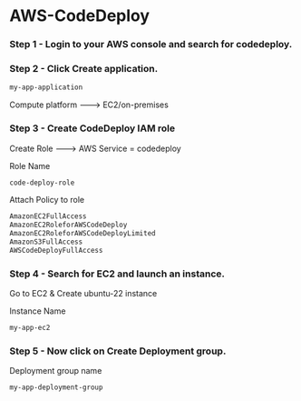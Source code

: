 # AWS-CodeDeploy

### Step 1 - Login to your AWS console and search for codedeploy.

### Step 2 - Click Create application.

```sh
my-app-application
```

Compute platform   --->  EC2/on-premises

### Step 3 - Create CodeDeploy IAM role

Create Role   --->  AWS Service = codedeploy

Role Name
```sh
code-deploy-role
```

Attach Policy to role

```sh
AmazonEC2FullAccess
AmazonEC2RoleforAWSCodeDeploy
AmazonEC2RoleforAWSCodeDeployLimited
AmazonS3FullAccess
AWSCodeDeployFullAccess
```

### Step 4 - Search for EC2 and launch an instance.

Go to EC2 & Create ubuntu-22 instance

Instance Name

```sh
my-app-ec2
```

### Step 5 - Now click on Create Deployment group.

Deployment group name

```sh
my-app-deployment-group
```

